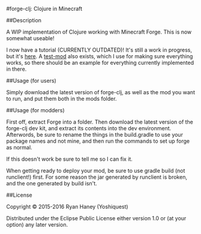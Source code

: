 #forge-clj: Clojure in Minecraft

##Description

A WIP implementation of Clojure working with Minecraft Forge. This is now somewhat useable!

I now have a tutorial (CURRENTLY OUTDATED)! It's still a work in progress, but it's [here](https://github.com/yoshiquest/forge-clj/wiki "Tutorials"). A [test-mod](https://github.com/yoshiquest/test-mod "test-mod") also exists, which I use for making sure everything works, so there should be an example for everything currently implemented in there.

##Usage (for users)

Simply download the latest version of forge-clj, as well as the mod you want to run, and put them both in the mods folder.

##Usage (for modders)

First off, extract Forge into a folder. Then download the latest version of the forge-clj dev kit, and extract its contents into the dev environment. Afterwords, be sure to rename the things in the build.gradle to use your package names and not mine, and then run the commands to set up forge as normal.

If this doesn't work be sure to tell me so I can fix it.

When getting ready to deploy your mod, be sure to use gradle build (not runclient!) first. For some reason the jar generated by runclient is broken, and the one generated by build isn't.

##License

Copyright © 2015-2016 Ryan Haney (Yoshiquest)

Distributed under the Eclipse Public License either version 1.0 or (at
your option) any later version.
